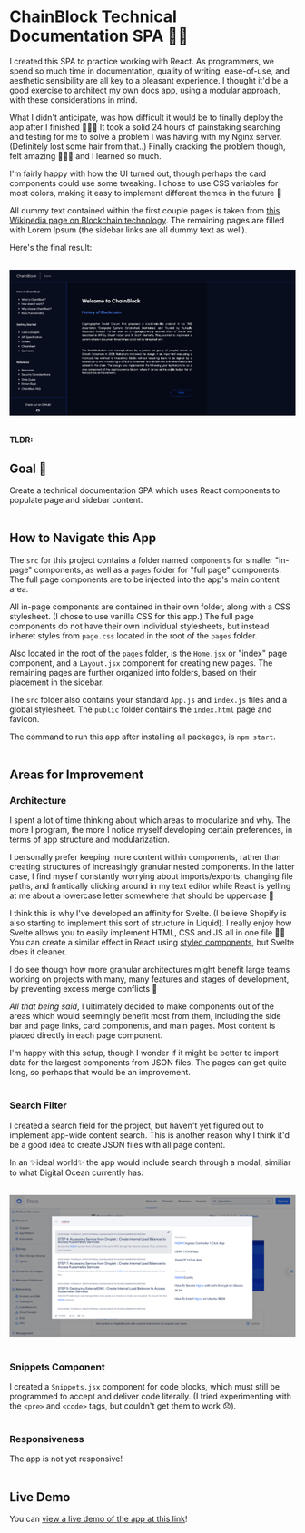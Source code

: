 # ChainBlock Technical Documentation SPA ✍🏽

I created this SPA to practice working with React. As programmers, we spend so much time in documentation, quality of writing, ease-of-use, and aesthetic sensibility are all key to a pleasant experience. I thought it'd be a good exercise to architect my own docs app, using a modular approach, with these considerations in mind.

What I didn't anticipate, was how difficult it would be to finally deploy the app after I finished 🤦🏽‍♀️ It took a solid 24 hours of painstaking searching and testing for me to solve a problem I was having with my Nginx server. (Definitely lost some hair from that..) Finally cracking the problem though, felt amazing 💪🏽😁 and I learned so much. 

I'm fairly happy with how the UI turned out, though perhaps the card components could use some tweaking. I chose to use CSS variables for most colors, making it easy to implement different themes in the future 🎨  

All dummy text contained within the first couple pages is taken from [this Wikipedia page on Blockchain technology](https://en.wikipedia.org/wiki/Blockchain). The remaining pages are filled with Lorem Ipsum (the sidebar links are all dummy text as well).  

Here's the final result:  
&nbsp;  

![ChainBlock Homepage](/readme/final-result.png)  
&nbsp;  

**TLDR:**  


## Goal 🏅

Create a technical documentation SPA which uses React components to populate page and sidebar content.  
&nbsp;  


## How to Navigate this App

The ```src``` for this project contains a folder named ```components``` for smaller "in-page" components, as well as a ```pages``` folder for "full page" components. The full page components are to be injected into the app's main content area.   

All in-page components are contained in their own folder, along with a CSS stylesheet. (I chose to use vanilla CSS for this app.) The full page components do not have their own individual stylesheets, but instead inheret styles from ```page.css``` located in the root of the ```pages``` folder.  

Also located in the root of the ```pages``` folder, is the ```Home.jsx``` or "index" page component, and a ```Layout.jsx``` component for creating new pages. The remaining pages are further organized into folders, based on their placement in the sidebar.

The ```src``` folder also contains your standard ```App.js``` and ```index.js``` files and a global stylesheet. The ```public``` folder contains the ```index.html``` page and favicon.

The command to run this app after installing all packages, is  ```npm start```.  
&nbsp;  


## Areas for Improvement

### Architecture
I spent a lot of time thinking about which areas to modularize and why. The more I program, the more I notice myself developing certain preferences, in terms of app structure and modularization.  

I personally prefer keeping more content within components, rather than creating structures of increasingly granular nested components. In the latter case, I find myself constantly worrying about imports/exports, changing file paths, and frantically clicking around in my text editor while React is yelling at me about a lowercase letter somewhere that should be uppercase 🤯 

I think this is why I've developed an affinity for Svelte. (I believe Shopify is also starting to implement this sort of structure in Liquid). I really enjoy how Svelte allows you to easily implement HTML, CSS and JS all in one file 🙌🏽 You can create a similar effect in React using [styled components](https://npm.io/package/styled-components), but Svelte does it cleaner.

I do see though how more granular architectures might benefit large teams working on projects with many, many features and stages of development, by preventing excess merge conflicts 🤝  

*All that being said*, I ultimately decided to make components out of the areas which would seemingly benefit most from them, including the side bar and page links, card components, and main pages. Most content is placed directly in each page component.  

I'm happy with this setup, though I wonder if it might be better to import data for the largest components from JSON files. The pages can get quite long, so perhaps that would be an improvement.  
&nbsp;  

### Search Filter

I created a search field for the project, but haven't yet figured out to implement app-wide content search. This is another reason why I think it'd be a good idea to create JSON files with all page content.  

In an ✨ideal world✨ the app would include search through a modal, similiar to what Digital Ocean currently has:  
&nbsp;  

![Digital Ocean Search Modal](/readme/digital-ocean-search-modal.png)
&nbsp;  

### Snippets Component

I created a ```Snippets.jsx``` component for code blocks, which must still be programmed to accept and deliver code literally. (I tried experimenting with the ```<pre>``` and ```<code>``` tags, but couldn't get them to work 😞).  
&nbsp;  

### Responsiveness

The app is not yet responsive!  
&nbsp;  


## Live Demo
You can [view a live demo of the app at this link](https://portfolio.chiarawilden.com/chainblock/#/)!
